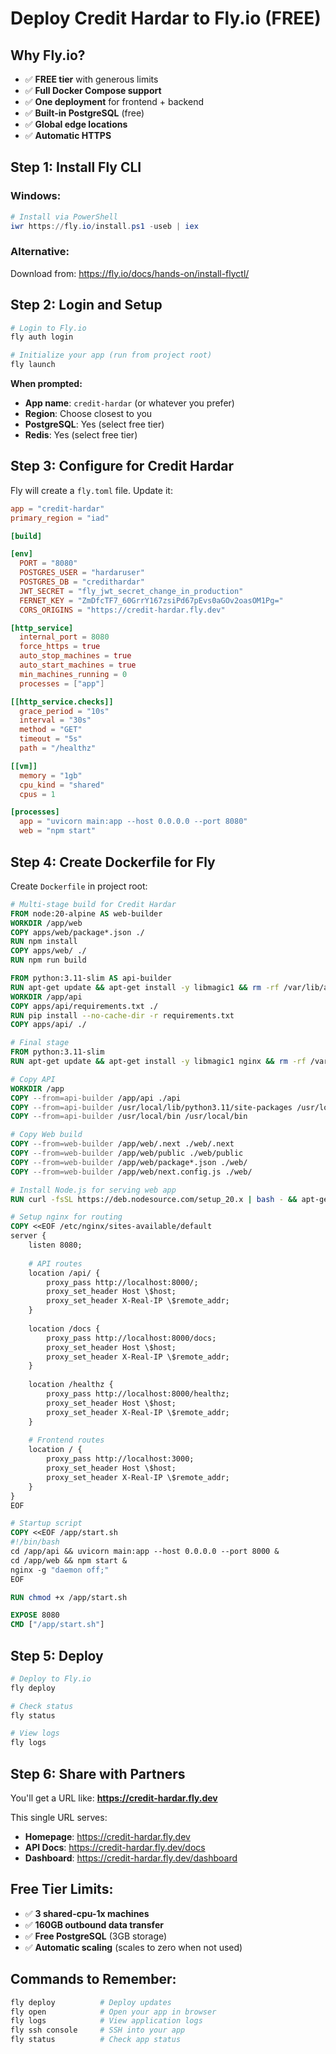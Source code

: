 # Deploy Credit Hardar to Fly.io (FREE)

## Why Fly.io?
- ✅ **FREE tier** with generous limits
- ✅ **Full Docker Compose support** 
- ✅ **One deployment** for frontend + backend
- ✅ **Built-in PostgreSQL** (free)
- ✅ **Global edge locations**
- ✅ **Automatic HTTPS**

## Step 1: Install Fly CLI

### Windows:
```powershell
# Install via PowerShell
iwr https://fly.io/install.ps1 -useb | iex
```

### Alternative:
Download from: https://fly.io/docs/hands-on/install-flyctl/

## Step 2: Login and Setup

```bash
# Login to Fly.io
fly auth login

# Initialize your app (run from project root)
fly launch
```

**When prompted:**
- **App name**: `credit-hardar` (or whatever you prefer)
- **Region**: Choose closest to you
- **PostgreSQL**: Yes (select free tier)
- **Redis**: Yes (select free tier)

## Step 3: Configure for Credit Hardar

Fly will create a `fly.toml` file. Update it:

```toml
app = "credit-hardar"
primary_region = "iad"

[build]

[env]
  PORT = "8080"
  POSTGRES_USER = "hardaruser"
  POSTGRES_DB = "credithardar"
  JWT_SECRET = "fly_jwt_secret_change_in_production"
  FERNET_KEY = "ZmDfcTF7_60GrrY167zsiPd67pEvs0aGOv2oasOM1Pg="
  CORS_ORIGINS = "https://credit-hardar.fly.dev"

[http_service]
  internal_port = 8080
  force_https = true
  auto_stop_machines = true
  auto_start_machines = true
  min_machines_running = 0
  processes = ["app"]

[[http_service.checks]]
  grace_period = "10s"
  interval = "30s"
  method = "GET"
  timeout = "5s"
  path = "/healthz"

[[vm]]
  memory = "1gb"
  cpu_kind = "shared"
  cpus = 1

[processes]
  app = "uvicorn main:app --host 0.0.0.0 --port 8080"
  web = "npm start"
```

## Step 4: Create Dockerfile for Fly

Create `Dockerfile` in project root:

```dockerfile
# Multi-stage build for Credit Hardar
FROM node:20-alpine AS web-builder
WORKDIR /app/web
COPY apps/web/package*.json ./
RUN npm install
COPY apps/web/ ./
RUN npm run build

FROM python:3.11-slim AS api-builder
RUN apt-get update && apt-get install -y libmagic1 && rm -rf /var/lib/apt/lists/*
WORKDIR /app/api
COPY apps/api/requirements.txt ./
RUN pip install --no-cache-dir -r requirements.txt
COPY apps/api/ ./

# Final stage
FROM python:3.11-slim
RUN apt-get update && apt-get install -y libmagic1 nginx && rm -rf /var/lib/apt/lists/*

# Copy API
WORKDIR /app
COPY --from=api-builder /app/api ./api
COPY --from=api-builder /usr/local/lib/python3.11/site-packages /usr/local/lib/python3.11/site-packages
COPY --from=api-builder /usr/local/bin /usr/local/bin

# Copy Web build
COPY --from=web-builder /app/web/.next ./web/.next
COPY --from=web-builder /app/web/public ./web/public
COPY --from=web-builder /app/web/package*.json ./web/
COPY --from=web-builder /app/web/next.config.js ./web/

# Install Node.js for serving web app
RUN curl -fsSL https://deb.nodesource.com/setup_20.x | bash - && apt-get install -y nodejs

# Setup nginx for routing
COPY <<EOF /etc/nginx/sites-available/default
server {
    listen 8080;
    
    # API routes
    location /api/ {
        proxy_pass http://localhost:8000/;
        proxy_set_header Host \$host;
        proxy_set_header X-Real-IP \$remote_addr;
    }
    
    location /docs {
        proxy_pass http://localhost:8000/docs;
        proxy_set_header Host \$host;
        proxy_set_header X-Real-IP \$remote_addr;
    }
    
    location /healthz {
        proxy_pass http://localhost:8000/healthz;
        proxy_set_header Host \$host;
        proxy_set_header X-Real-IP \$remote_addr;
    }
    
    # Frontend routes
    location / {
        proxy_pass http://localhost:3000;
        proxy_set_header Host \$host;
        proxy_set_header X-Real-IP \$remote_addr;
    }
}
EOF

# Startup script
COPY <<EOF /app/start.sh
#!/bin/bash
cd /app/api && uvicorn main:app --host 0.0.0.0 --port 8000 &
cd /app/web && npm start &
nginx -g "daemon off;"
EOF

RUN chmod +x /app/start.sh

EXPOSE 8080
CMD ["/app/start.sh"]
```

## Step 5: Deploy

```bash
# Deploy to Fly.io
fly deploy

# Check status
fly status

# View logs
fly logs
```

## Step 6: Share with Partners

You'll get a URL like:
**https://credit-hardar.fly.dev**

This single URL serves:
- **Homepage**: https://credit-hardar.fly.dev
- **API Docs**: https://credit-hardar.fly.dev/docs
- **Dashboard**: https://credit-hardar.fly.dev/dashboard

## Free Tier Limits:
- ✅ **3 shared-cpu-1x machines**
- ✅ **160GB outbound data transfer**
- ✅ **Free PostgreSQL** (3GB storage)
- ✅ **Automatic scaling** (scales to zero when not used)

## Commands to Remember:
```bash
fly deploy          # Deploy updates
fly open            # Open your app in browser
fly logs            # View application logs
fly ssh console     # SSH into your app
fly status          # Check app status
```
